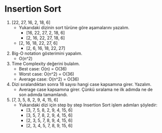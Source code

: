 # Insertion Sort
1. [22, 27, 16, 2, 18, 6]
	- Yukarıdaki dizinin sort türüne göre aşamalarını yazalım.
		- [16, 22, 27, 2, 18, 6]
  		- [2, 16, 22, 27, 18, 6]
   	- [2, 16, 18, 22, 27, 6]
      - [2, 6, 16, 18, 22, 27]
2. Big-O notation gösterimini yapalım.
	- O(n^2)
4. Time Complexity değerini bulalım.
	- Best case: O(n) = O(36)
	- Worst case: O(n^2) = O(36)
	- Average case: O(n^2) = O(36)
5. Dizi sıralandıktan sonra 18 sayısı hangi case kapsamına girer. Yazalım.
	- Average case kapsamına girer. Çünkü sıralama ne ilk adımda ne de son adımda tamamlandı.
7. [7, 3, 5, 8, 2, 9, 4, 15, 6]
	- Yukarıdaki dizi için step by step Insertion Sort işlem adımları şöyledir:
		- [3, 7, 5, 8, 2, 9, 4, 15, 6]
		- [3, 5, 7, 8, 2, 9, 4, 15, 6]
		- [2, 3, 5, 7, 8, 9, 4, 15, 6]
		- [2, 3, 4, 5, 7, 8, 9, 15, 6]
